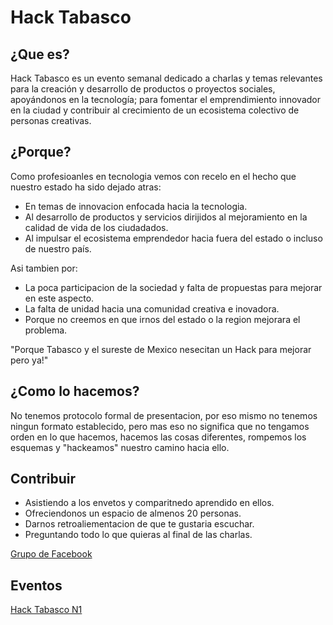 # Hack Tabasco

## ¿Que es?

Hack Tabasco es un evento semanal dedicado a charlas y temas relevantes para la creación y desarrollo de productos o proyectos sociales, apoyándonos en la tecnología; para fomentar el emprendimiento innovador en la ciudad y contribuir al crecimiento de un ecosistema colectivo de personas creativas.

## ¿Porque?

Como profesioanles en tecnologia vemos con recelo en el hecho que nuestro estado ha sido dejado atras:

 - En temas de innovacion enfocada hacia la tecnologia.
 - Al desarrollo de productos y servicios dirijidos al mejoramiento en la calidad de vida de los ciudadados.
 - Al impulsar el ecosistema emprendedor hacia fuera del estado o incluso de nuestro país.

Asi tambien por:

 - La poca participacion de la sociedad y falta de propuestas para mejorar en este aspecto.
 - La falta de unidad hacia una comunidad creativa e inovadora.
 - Porque no creemos en que irnos del estado o la region mejorara el problema.

"Porque Tabasco y el sureste de Mexico nesecitan un Hack para mejorar pero ya!"

## ¿Como lo hacemos?

No tenemos protocolo formal de presentacion, por eso mismo no tenemos ningun formato establecido, pero mas eso no significa que no tengamos orden en lo que hacemos, hacemos las cosas diferentes, rompemos los esquemas y "hackeamos" nuestro camino hacia ello.

## Contribuir

- Asistiendo a los envetos y comparitnedo aprendido en ellos.
- Ofreciendonos un espacio de almenos 20 personas.
- Darnos retroaliementacion de que te gustaria escuchar.
- Preguntando todo lo que quieras al final de las charlas.

[Grupo de Facebook](https://www.facebook.com/groups/536984139737471/)

## Eventos

[Hack Tabasco N1](https://www.eventbrite.com/e/hack-tabasco-tickets-16592099416)


